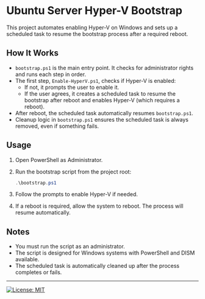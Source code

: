 # Ubuntu Server Hyper-V Bootstrap

This project automates enabling Hyper-V on Windows and sets up a scheduled task to resume the bootstrap process after a
required reboot.

## How It Works

- `bootstrap.ps1` is the main entry point. It checks for administrator rights and runs each step in order.
- The first step, `Enable-HyperV.ps1`, checks if Hyper-V is enabled:
    - If not, it prompts the user to enable it.
    - If the user agrees, it creates a scheduled task to resume the bootstrap after reboot and enables Hyper-V (which
      requires a reboot).
- After reboot, the scheduled task automatically resumes `bootstrap.ps1`.
- Cleanup logic in `bootstrap.ps1` ensures the scheduled task is always removed, even if something fails.

## Usage

1. Open PowerShell as Administrator.
2. Run the bootstrap script from the project root:

   ```powershell
   .\bootstrap.ps1
   ```

3. Follow the prompts to enable Hyper-V if needed.
4. If a reboot is required, allow the system to reboot. The process will resume automatically.

## Notes

- You must run the script as an administrator.
- The script is designed for Windows systems with PowerShell and DISM available.
- The scheduled task is automatically cleaned up after the process completes or fails.

---
[![License: MIT](https://img.shields.io/badge/License-MIT-yellow.svg)](./LICENSE)
